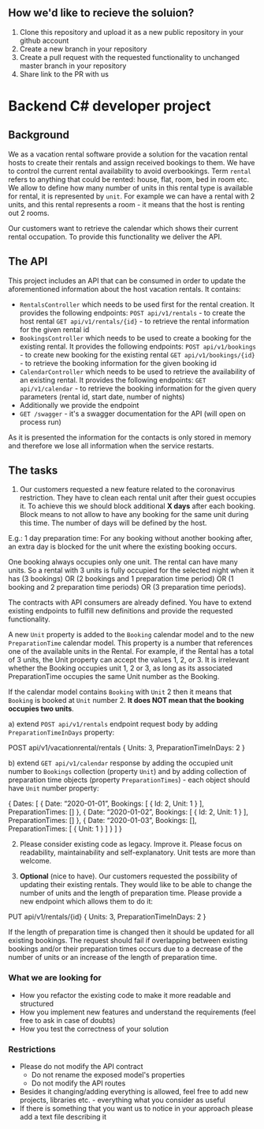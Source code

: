 ## How we'd like to recieve the soluion?

1. Clone this repository and upload it as a new public repository in your github account
2. Create a new branch in your repository
3. Create a pull request with the requested functionality to unchanged master branch in your repository
4. Share link to the PR with us 

# Backend C# developer project



## Background

We as a vacation rental software provide a solution for the vacation rental hosts to create their rentals and assign received bookings to them. We have to control the current rental availability to avoid overbookings. Term `rental` refers to anything that could be rented: house, flat, room, bed in room etc. We allow to define how many number of units in this rental type is available for rental, it is represented by `unit`. For example we can have a rental with 2 units, and this rental represents a room - it means that the host is renting out 2 rooms.

Our customers want to retrieve the calendar which shows their current rental occupation. To provide this functionality we deliver the API.

## The API

This project includes an API that can be consumed in order to update the aforementioned information about the host vacation rentals. It contains:
- `RentalsController` which needs to be used first for the rental creation. It provides the following endpoints:
`POST api/v1/rentals` - to create the host rental
`GET api/v1/rentals/{id}` - to retrieve the rental information for the given rental id
- `BookingsController` which needs to be used to create a booking for the existing rental. It provides the following endpoints:
`POST api/v1/bookings` - to create new booking for the existing rental
`GET api/v1/bookings/{id}` - to retrieve the booking information for the given booking id
- `CalendarController` which needs to be used to retrieve the availability of an existing rental. It provides the following endpoints:
`GET api/v1/calendar` - to retrieve the booking information for the given query parameters (rental id, start date, number of nights)
- Additionally we provide the endpoint
- `GET /swagger` - it's a swagger documentation for the API (will open on process run)

As it is presented the information for the contacts is only stored in memory and therefore we lose all information when the service restarts.

## The tasks

1. Our customers requested a new feature related to the coronavirus restriction. They have to clean each rental unit after their guest occupies it. To achieve this we should block additional **X days** after each booking. Block means to not allow to have any booking for the same unit during this time. The number of days will be defined by the host.

E.g.: 1 day preparation time:
For any booking without another booking after, an extra day is blocked for the unit where the existing booking occurs.

One booking always occupies only one unit. The rental can have many units. So a rental with 3 units is fully occupied for the selected night when it has (3 bookings) OR (2 bookings and 1 preparation time period) OR (1 booking and 2 preparation time periods) OR (3 preparation time periods).

The contracts with API consumers are already defined. You have to extend existing endpoints to fulfill new definitions and provide the requested functionality.

A new `Unit` property is added to the `Booking` calendar model and to the new `PreparationTime` calendar model. This property is a number that references one of the available units in the Rental. For example, if the Rental has a total of 3 units, the Unit property can accept the values 1, 2,  or 3. It is irrelevant whether the Booking occupies unit 1, 2 or 3, as long as its associated PreparationTime occupies the same Unit number as the Booking.

If the calendar model contains `Booking` with `Unit` 2 then it means that `Booking` is booked at `Unit` number 2. **It does NOT mean that the booking occupies two units**.

a) extend `POST api/v1/rentals` endpoint request body by adding `PreparationTimeInDays` property:

POST api/v1/vacationrental/rentals
{
   Units: 3,
   PreparationTimeInDays: 2
}

b) extend `GET api/v1/calendar` response by adding the occupied unit number to `Bookings` collection (property `Unit`) and by adding collection of preparation time objects (property `PreparationTimes`) - each object should have `Unit` number property:

{
  Dates: [
  {
    Date: “2020-01-01”,
    Bookings: [
       {
		   Id: 2, 
           Unit: 1
       }
   ],
   PreparationTimes: []
  },
  {
    Date: “2020-01-02”,
    Bookings: [
       {
		   Id: 2, 
           Unit: 1
       }
   ],
   PreparationTimes: []
  },
  {
     Date: “2020-01-03”,
     Bookings: [],
     PreparationTimes: [
       {
           Unit: 1
       }
    ]
  }
 ]
}

2. Please consider existing code as legacy. Improve it. Please focus on readability, maintainability and self-explanatory. Unit tests are more than welcome.

3. **Optional** (nice to have). Our customers requested the possibility of updating their existing rentals. They would like to be able to change the number of units and the length of preparation time. 
Please provide a new endpoint which allows them to do it:

PUT api/v1/rentals/{id} 
{
   Units: 3,
   PreparationTimeInDays: 2
}

If the length of preparation time is changed then it should be updated for all existing bookings. The request should fail if overlapping between existing bookings and/or their preparation times occurs due to a decrease of the number of units or an increase of the length of preparation time.

### What we are looking for

- How you refactor the existing code to make it more readable and structured
- How you implement new features and understand the requirements (feel free to ask in case of doubts)
- How you test the correctness of your solution

### Restrictions

- Please do not modify the API contract
  - Do not rename the exposed model's properties
  - Do not modify the API routes
- Besides it changing/adding everything is allowed, feel free to add new projects, libraries etc. - everything what you consider as useful
- If there is something that you want us to notice in your approach please add a text file describing it


